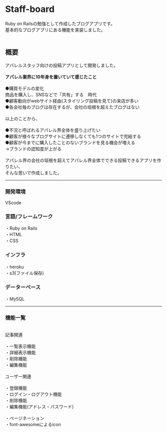# Staff-board

Ruby on Railsの勉強として作成したブログアプリです。<br> 
基本的なブログアプリにある機能を実装しました。<br>
<br>
## 概要<br> 
アパレルスタッフ向けの投稿アプリとして開発しました。<br>
<br>
**アパレル業界に10年身を置いていて感じたこと** <br> 
<br>
●購買モデルの変化<br>
商品を購入し、SNSなどで「共有」する　時代<br>
●顧客動向がwebサイト経由(スタイリング投稿を見て)の来店が多い<br>
●各会社毎のブログは存在するが、会社の垣根を超えたブログはない<br>
<br>
以上のことから、<br>
<br>
●不況と呼ばれるアパレル界全体を盛り上げたい<br>
●顧客が様々なブログサイトに遷移しなくても1つのサイトで完結する<br>
●顧客が今までに購入したことのないブランドを見る機会が増える<br>
→ブランドの認知度が上がる<br>
<br>
アパレル界の会社の垣根を超えてアパレル界全体でできる投稿できるアプリを作りたい、<br>
そんな思いで作成しました。<br>

---------- ----------

### 開発環境
VScode
<br>
### 言語/フレームワーク 
・Ruby on Rails<br>
・HTML<br>
・CSS
<br>
### インフラ 
・heroku<br>
・s3(ファイル保存)
### データーベース
・MySQL

---------- ----------

### 機能一覧
<br>
記事関連<br>
<br>
・一覧表示機能<br>
・詳細表示機能<br>
・削除機能<br>
・編集機能
<br>
<br>
ユーザー関連<br>
<br>
・登録機能<br>
・ログイン・ログアウト機能<br>
・削除機能<br>
・編集機能(アドレス・パスワード)
<br>
<br>
・ページネーション<br>
・font-awesomeによるicon
